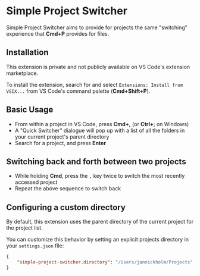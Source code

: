 # Simple Project Switcher

Simple Project Switcher aims to provide for projects the same "switching" experience that **Cmd+P** provides for files.

## Installation

This extension is private and not publicly available on VS Code's extension marketplace.

To install the extension, search for and select `Extensions: Install from VSIX...` from VS Code's command palette (**Cmd+Shift+P**).

## Basic Usage

- From within a project in VS Code, press **Cmd+,** (or **Ctrl+**; on Windows)
- A "Quick Switcher" dialogue will pop up with a list of all the folders in your
current project's parent directory
- Search for a project, and press **Enter**

## Switching back and forth between two projects

- While holding **Cmd**, press the `,` key twice to switch the most recently accessed project
- Repeat the above sequence to switch back

## Configuring a custom directory

By default, this extension uses the parent directory of the current project for the project list.

You can customize this behavior by setting an explicit projects directory in your `settings.json` file:

```json
{
    "simple-project-switcher.directory": "/Users/jannickholm/Projects",
}
```
